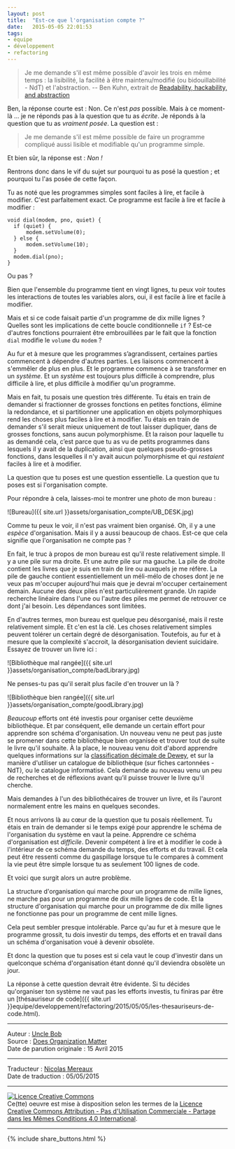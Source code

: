```yaml
---
layout: post
title:  "Est-ce que l'organisation compte ?"
date:   2015-05-05 22:01:53
tags:
- équipe
- développement
- refactoring 
---
```


> Je me demande s'il est même possible d'avoir les trois en même temps : la lisibilité, la facilité à être maintenu/modifié (ou bidouillabilité - NdT) et l'abstraction. -- Ben Kuhn, extrait de [Readability, hackability, and abstraction](http://www.benkuhn.net/rha)

Ben, la réponse courte est : Non. Ce n'est _pas_ possible. Mais à ce moment-là ... je ne réponds pas à la question que tu as _écrite_. Je réponds à la question que tu as _vraiment posée_. La question est :

> Je me demande s'il est même possible de faire un programme compliqué aussi lisible et modifiable qu'un programme simple.

Et bien sûr, la réponse est : _Non !_

Rentrons donc dans le vif du sujet sur pourquoi tu as posé la question ; et pourquoi tu l'as posée de cette façon.

Tu as noté que les programmes simples sont faciles à lire, et facile à modifier. C'est parfaitement exact. Ce programme est facile à lire et facile à modifier :

    void dial(modem, pno, quiet) {
      if (quiet) {
          modem.setVolume(0);
      } else {
          modem.setVolume(10);
      }
      modem.dial(pno);
    }

Ou pas ?

Bien que l'ensemble du programme tient en vingt lignes, tu peux voir toutes les interactions de toutes les variables alors, oui, il est facile à lire et facile à modifier.

Mais et si ce code faisait partie d'un programme de dix mille lignes ? Quelles sont les implications de cette boucle conditionnelle `if` ? Est-ce d'autres fonctions pourraient être embrouillées par le fait que la fonction `dial` modifie le `volume` du `modem` ?

Au fur et à mesure que les programmes s’agrandissent, certaines parties commencent à dépendre d'autres parties. Les liaisons commencent à s'emmêler de plus en plus. Et le programme commence à se transformer en un _système_. Et un _système_ est toujours plus difficile à comprendre, plus difficile à lire, et plus difficile à modifier qu'un programme.

Mais en fait, tu posais une question très différente. Tu étais en train de demander si fractionner de grosses fonctions en petites fonctions, élimine la redondance, et si partitionner une application en objets polymorphiques rend les choses plus faciles à lire et à modifier. Tu étais en train de demander s'il serait mieux uniquement de tout laisser dupliquer, dans de grosses fonctions, sans aucun polymorphisme. Et la raison pour laquelle tu as demandé cela, c’est parce que tu as vu de petits programmes dans lesquels il y avait de la duplication, ainsi que quelques pseudo-grosses fonctions, dans lesquelles il n'y avait aucun polymorphisme et qui _restaient_ faciles à lire et à modifier.

La question que tu poses est une question essentielle. La question que tu poses est si l'organisation compte.

Pour répondre à cela, laisses-moi te montrer une photo de mon bureau :

![Bureau]({{ site.url }}assets/organisation_compte/UB_DESK.jpg)

Comme tu peux le voir, il n'est pas vraiment bien organisé. Oh, il y a une _espèce_ d'organisation. Mais il y a aussi beaucoup de chaos. Est-ce que cela signifie que l'organisation ne compte pas ?

En fait, le truc à propos de mon bureau est qu'il reste relativement simple. Il y a une pile sur ma droite. Et une autre pile sur ma gauche. La pile de droite contient les livres que je suis en train de lire ou auxquels je me réfère. La pile de gauche contient essentiellement un méli-mélo de choses dont je ne veux pas m'occuper aujourd'hui mais que je devrai m'occuper certainement demain. Aucune des deux piles n'est particulièrement grande. Un rapide recherche linéaire dans l'une ou l'autre des piles me permet de retrouver ce dont j'ai besoin. Les dépendances sont limitées.

En d'autres termes, mon bureau est quelque peu désorganisé, mais il reste relativement simple. Et c'en est la clé. Les choses relativement simples peuvent tolérer un certain degré de désorganisation. Toutefois, au fur et à mesure que la complexité s'accroit, la désorganisation devient suicidaire. Essayez de trouver un livre ici :

![Bibliothèque mal rangée]({{ site.url }}assets/organisation_compte/badLibrary.jpg)

Ne penses-tu pas qu'il serait plus facile d'en trouver un là ?

![Bibliothèque bien rangée]({{ site.url }}assets/organisation_compte/goodLibrary.jpg)

_Beaucoup_ efforts ont été investis pour organiser cette deuxième bibliothèque. Et par conséquent, elle demande un certain effort pour apprendre son schéma d'organisation. Un nouveau venu ne peut pas juste se promener dans cette bibliothèque bien organisée et trouver tout de suite le livre qu'il souhaite. À la place, le nouveau venu doit d'abord apprendre quelques informations sur la [classification décimale de Dewey](http://fr.wikipedia.org/wiki/Classification_d%C3%A9cimale_de_Dewey), et sur la manière d'utiliser un catalogue de bibliothèque (sur fiches cartonnées - NdT), ou le catalogue informatisé. Cela demande au nouveau venu un peu de recherches et de réflexions avant qu’il puisse trouver le livre qu'il cherche.

Mais demandes à l'un des bibliothécaires de trouver un livre, et ils l'auront normalement entre les mains en quelques secondes.

Et nous arrivons là au cœur de la question que tu posais réellement. Tu étais en train de demander si le temps exigé pour apprendre le schéma de l'organisation du système en vaut la peine. Apprendre ce schéma d'organisation est _difficile_. Devenir compétent à lire et à modifier le code à l'intérieur de ce schéma demande du temps, des efforts et du travail. Et cela peut être ressenti comme du gaspillage lorsque tu le compares à comment la vie peut être simple lorsque tu as seulement 100 lignes de code.

Et voici que surgit alors un autre problème.

La structure d'organisation qui marche pour un programme de mille lignes, ne marche pas pour un programme de dix mille lignes de code. Et la structure d'organisation qui marche pour un programme de dix mille lignes ne fonctionne pas pour un programme de cent mille lignes.

Cela peut sembler presque intolérable. Parce qu'au fur et à mesure que le programme grossit, tu dois investir du temps, des efforts et en travail dans un schéma d'organisation voué à devenir obsolète.

Et donc la question que tu poses est si cela vaut le coup d'investir dans un quelconque schéma d'organisation  étant donné qu'il deviendra obsolète un jour.

La réponse à cette question devrait être évidente. Si tu décides qu'organiser ton système ne vaut pas les efforts investis, tu finiras par être
un [thésauriseur de code]({{ site.url }}equipe/developpement/refactoring/2015/05/05/les-thesauriseurs-de-code.html).

---
Auteur : [Uncle Bob](http://www.8thlight.com/team/uncle-bob)  
Source : [Does Organization Matter](http://blog.cleancoder.com/uncle-bob/2015/04/15/DoesOrganizationMatter.html)  
Date de parution originale : 15 Avril 2015  

---
Traducteur : [Nicolas Mereaux](http://www.les-traducteurs-agiles.org/traducteurs/)  
Date de traduction : 05/05/2015  

---

<a rel="license" href="http://creativecommons.org/licenses/by-nc-sa/4.0/"><img alt="Licence Creative Commons" style="border-width:0" src="http://i.creativecommons.org/l/by-nc-sa/4.0/88x31.png" /></a><br />Ce(tte) oeuvre est mise à disposition selon les termes de la <a rel="license" href="http://creativecommons.org/licenses/by-nc-sa/4.0/">Licence Creative Commons Attribution - Pas d'Utilisation Commerciale - Partage dans les Mêmes Conditions 4.0 International</a>.

---

{% include share_buttons.html %}
